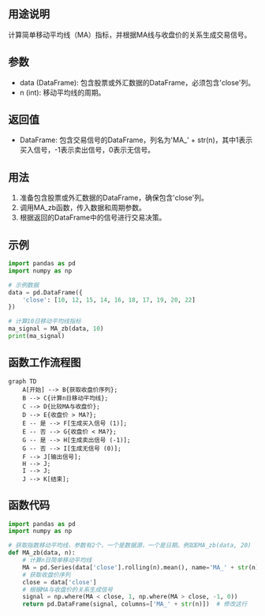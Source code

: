 ## 用途说明

计算简单移动平均线（MA）指标，并根据MA线与收盘价的关系生成交易信号。

## 参数

* data (DataFrame): 包含股票或外汇数据的DataFrame，必须包含'close'列。
* n (int): 移动平均线的周期。
## 返回值

* DataFrame: 包含交易信号的DataFrame，列名为'MA_' + str(n)，其中1表示买入信号，-1表示卖出信号，0表示无信号。
## 用法

1. 准备包含股票或外汇数据的DataFrame，确保包含'close'列。
1. 调用MA_zb函数，传入数据和周期参数。
1. 根据返回的DataFrame中的信号进行交易决策。
## 示例

```python
import pandas as pd
import numpy as np

# 示例数据
data = pd.DataFrame({
    'close': [10, 12, 15, 14, 16, 18, 17, 19, 20, 22]
})

# 计算10日移动平均线指标
ma_signal = MA_zb(data, 10)
print(ma_signal)

```

## 函数工作流程图

```mermaid
graph TD
    A[开始] --> B{获取收盘价序列};
    B --> C{计算n日移动平均线};
    C --> D{比较MA与收盘价};
    D --> E{收盘价 > MA?};
    E -- 是 --> F[生成买入信号 (1)];
    E -- 否 --> G{收盘价 < MA?};
    G -- 是 --> H[生成卖出信号 (-1)];
    G -- 否 --> I[生成无信号 (0)];
    F --> J[输出信号];
    H --> J;
    I --> J;
    J --> K[结束];
```

## 函数代码

```python
import pandas as pd
import numpy as np

# 获取指数移动平均线，参数有2个，一个是数据源，一个是日期。例如EMA_zb(data, 20)
def MA_zb(data, n):
    # 计算n日简单移动平均线
    MA = pd.Series(data['close'].rolling(n).mean(), name='MA_' + str(n))
    # 获取收盘价序列
    close = data['close']
    # 根据MA与收盘价的关系生成信号
    signal = np.where(MA < close, 1, np.where(MA > close, -1, 0))
    return pd.DataFrame(signal, columns=['MA_' + str(n)])  # 修改这行
```

